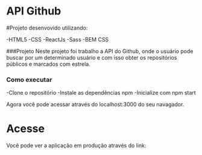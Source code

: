 # API Github

#Projeto desenvovido utilizando: 

  -HTML5
  -CSS
  -ReactJs
  -Sass
  -BEM CSS

###Projeto
  Neste projeto foi trabalho a API do Github, onde o usuário pode buscar por um determinado usuário e com isso obter os repositórios públicos e marcados com estrela.
  
### Como executar
  -Clone o repositório
  -Instale as dependências npm
  -Inicialize com npm start
 
  Agora você pode acessar através do localhost:3000 do seu navagador.
  
# Acesse
  Você pode ver a aplicação em produção através do link: 
  
